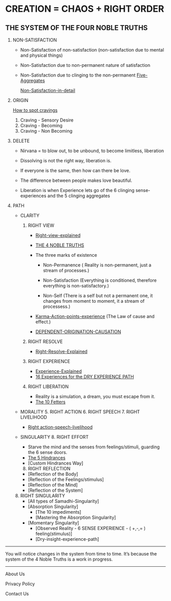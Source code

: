 
# CREATION = CHAOS + RIGHT ORDER

## THE SYSTEM OF THE FOUR NOBLE TRUTHS

1. NON-SATISFACTION

   - Non-Satisfaction of non-satisfaction (non-satisfaction due to mental and physical things)
   - Non-Satisfaction due to non-permanent nature of satisfaction
   - Non-Satisfaction due to clinging to the non-permanent [Five-Aggregates](Five-Aggregates.md)

     [Non-Satisfaction-in-detail](Non-Satisfaction-in-detail.md)


1. ORIGIN

     [How to spot cravings](How-to-spot-cravings.md)
     1. Craving - Sensory Desire
     2. Craving - Becoming
     3. Craving - Non Becoming

2. DELETE
      - Nirvana = to blow out, to be unbound, to become limitless, liberation

     - Dissolving is not the right way, liberation is. 
     - If everyone is the same, then how can there be love.
     - The difference between people makes love beautiful.

     - Liberation is when Experience lets go of the 6 clinging sense-experiences and the 5 clinging aggregates 

3. PATH

   - CLARITY
     1. RIGHT VIEW

          - [Right-view-explained](Right-view-explained.md)

         - [THE 4 NOBLE TRUTHS](index.md)

         - The three marks of existence
         
             - Non-Permanence ( Reality is non-permanent, just a stream of processes.)
             
             - Non-Satisfaction (Everything is conditioned, therefore everything is non-satisfactory.)
             
             - Non-Self (There is a self but not a permanent one, it changes from moment to moment, it a stream of processess.)

         - [Karma-Action-points-experience](Karma-Action-points-experience.md) (The Law of cause and effect.)


         - [DEPENDENT-ORIGINATION-CAUSATION](DEPENDENT-ORIGINATION-CAUSATION.md)
     
	 2. RIGHT RESOLVE
	     - [Right-Resolve-Explained](Right-Resolve-Explained.md)
	 
	 3. RIGHT EXPERIENCE
	     - [Experience-Explained](Experience-Explained)
		 - [16 Experiences for the DRY EXPERIENCE PATH](16-Experiences-for-the-DRY-EXPERIENCE-PATH.md)
	       

     4. RIGHT LIBERATION
         - Reality is a simulation, a dream, you must escape from it.
         - [The 10 Fetters](The-10-Fetters.md)

   - MORALITY
     5. RIGHT ACTION
     6. RIGHT SPEECH
     7. RIGHT LIVELIHOOD

      - [Right action-speech-livelihood](Right-action-speech-livelihood.md)

   - SINGULARITY
     8. RIGHT EFFORT
      - Starve the mind and the senses from feelings/stimuli, guarding the 6 sense doors.
      - [The 5 Hindrances](The-5-Hindrances.md)
      - [Custom Hindrances Way]

     8. RIGHT REFLECTION
       - [Reflection of the Body]
       - [Reflection of the Feelings/stimulus]
       - [Reflection of the Mind]
       - [Reflection of the System]
    
    8. RIGHT SINGULARITY
       - [All types of Samadhi-Singularity]
       - [Absorption Singularity]
         - [The 10 impediments]
         - [Mastering the Absorption Singularity]
       - [Momentary Singularity]
         - [Observed Reality - 6 SENSE EXPERIENCE - ( +,-,= ) feeling(stimulus)]
         - [Dry-insight-experience-path]
        

-----------------

You will notice changes in the system  from time to time. It’s because the system of the 4 Noble Truths is a work in progress.

-----------------

About Us

Privacy Policy

Contact Us

